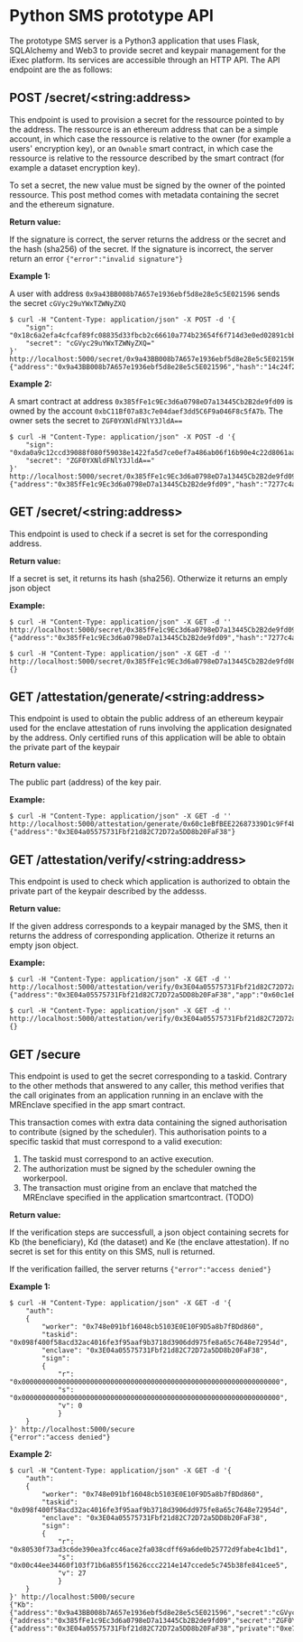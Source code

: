 Python SMS prototype API
========================

The prototype SMS server is a Python3 application that uses Flask, SQLAlchemy and Web3 to provide secret and keypair management for the iExec platform. Its services are accessible through an HTTP API. The API endpoint are the as follows:

POST /secret/\<string:address\>
-------------------------------

This endpoint is used to provision a secret for the ressource pointed to by the address. The ressource is an ethereum address that can be a simple account, in which case the ressource is relative to the owner (for example a users' encryption key), or an `Ownable` smart contract, in which case the ressource is relative to the ressource described by the smart contract (for example a dataset encryption key).

To set a secret, the new value must be signed by the owner of the pointed ressource. This post method comes with metadata containing the secret and the ethereum signature.

**Return value:**

If the signature is correct, the server returns the address or the secret and the hash (sha256) of the secret. If the signature is incorrect, the server return an error `{"error":"invalid signature"}`

**Example 1:**

A user with address `0x9a43BB008b7A657e1936ebf5d8e28e5c5E021596` sends the secret `cGVyc29uYWxTZWNyZXQ`

```
$ curl -H "Content-Type: application/json" -X POST -d '{
	"sign": "0x18c6a2efa4cfcaf89fc08835d33fbcb2c66610a774b23654f6f714d3e0ed02891cbb86e346a6753671a97aadf1b139331da2e3d36973f963879aea54d0592fb200",
	"secret": "cGVyc29uYWxTZWNyZXQ="
}' http://localhost:5000/secret/0x9a43BB008b7A657e1936ebf5d8e28e5c5E021596
{"address":"0x9a43BB008b7A657e1936ebf5d8e28e5c5E021596","hash":"14c24f251b4a23971ba10d31999ebdb6342069e8f659561a75e5a736a291bf0b"}
```

**Example 2:**

A smart contract at address `0x385fFe1c9Ec3d6a0798eD7a13445Cb2B2de9fd09` is owned by the account `0xbC11Bf07a83c7e04daef3dd5C6F9a046F8c5fA7b`. The owner sets the secret to `ZGF0YXNldFNlY3JldA==`

```
$ curl -H "Content-Type: application/json" -X POST -d '{
	"sign": "0xda0a9c12ccd39088f080f59038e1422fa5d7ce0ef7a486ab06f16b90e4c22d8061aae6061dfa7fb38cd640e10b5c8a7b3f84bf9a4a227b45c65c5cea9d77a84701",
	"secret": "ZGF0YXNldFNlY3JldA=="
}' http://localhost:5000/secret/0x385fFe1c9Ec3d6a0798eD7a13445Cb2B2de9fd09
{"address":"0x385fFe1c9Ec3d6a0798eD7a13445Cb2B2de9fd09","hash":"7277c4ad7b8a076ba750939f9c8601720a92d6fed7cf194601fa182c647c55da"}
```

GET /secret/\<string:address\>
------------------------------

This endpoint is used to check if a secret is set for the corresponding address.

**Return value:**

If a secret is set, it returns its hash (sha256). Otherwize it returns an emply json object

**Example:**

```
$ curl -H "Content-Type: application/json" -X GET -d '' http://localhost:5000/secret/0x385fFe1c9Ec3d6a0798eD7a13445Cb2B2de9fd09
{"address":"0x385fFe1c9Ec3d6a0798eD7a13445Cb2B2de9fd09","hash":"7277c4ad7b8a076ba750939f9c8601720a92d6fed7cf194601fa182c647c55da"}
```

```
$ curl -H "Content-Type: application/json" -X GET -d '' http://localhost:5000/secret/0x385fFe1c9Ec3d6a0798eD7a13445Cb2B2de9fd08
{}
```

GET /attestation/generate/\<string:address\>
--------------------------------------------

This endpoint is used to obtain the public address of an ethereum keypair used for the enclave attestation of runs involving the application designated by the address. Only certified runs of this application will be able to obtain the private part of the keypair

**Return value:**

The public part (address) of the key pair.

**Example:**

```
$ curl -H "Content-Type: application/json" -X GET -d '' http://localhost:5000/attestation/generate/0x60c1eBfBEE22687339D1c9Ff4b361cF6727241fF
{"address":"0x3E04a05575731Fbf21d82C72D72a5DD8b20FaF38"}
```

GET /attestation/verify/\<string:address\>
------------------------------------------

This endpoint is used to check which application is authorized to obtain the private part of the keypair described by the addesss.

**Return value:**

If the given address corresponds to a keypair managed by the SMS, then it returns the address of corresponding application. Otherize it returns an empty json object.

**Example:**

```
$ curl -H "Content-Type: application/json" -X GET -d '' http://localhost:5000/attestation/verify/0x3E04a05575731Fbf21d82C72D72a5DD8b20FaF38
{"address":"0x3E04a05575731Fbf21d82C72D72a5DD8b20FaF38","app":"0x60c1eBfBEE22687339D1c9Ff4b361cF6727241fF"}
```

```
$ curl -H "Content-Type: application/json" -X GET -d '' http://localhost:5000/attestation/verify/0x3E04a05575731Fbf21d82C72D72a5DD8b20FaF39
{}
```

GET /secure
-----------

This endpoint is used to get the secret corresponding to a taskid. Contrary to the other methods that answered to any caller, this method verifies that the call originates from an application running in an enclave with the MREnclave specified in the app smart contract.

This transaction comes with extra data containing the signed authorisation to contribute (signed by the scheduler). This authorisation points to a specific taskid that must correspond to a valid execution:

1. The taskid must correspond to an active execution.
2. The authorization must be signed by the scheduler owning the workerpool.
3. The transaction must origine from an enclave that matched the MREnclave specified in the application smartcontract. (TODO)

**Return value:**

If the verification steps are successfull, a json object containing secrets for Kb (the beneficiary), Kd (the dataset) and Ke (the enclave attestation). If no secret is set for this entity on this SMS, null is returned.

If the verification failled, the server returns `{"error":"access denied"}`

**Example 1:**

```
$ curl -H "Content-Type: application/json" -X GET -d '{
	"auth":
	{
		"worker": "0x748e091bf16048cb5103E0E10F9D5a8b7fBDd860",
		"taskid": "0x098f400f58acd32ac4016fe3f95aaf9b3718d3906dd975fe8a65c7648e72954d",
		"enclave": "0x3E04a05575731Fbf21d82C72D72a5DD8b20FaF38",
		"sign":
		{
			"r": "0x0000000000000000000000000000000000000000000000000000000000000000",
			"s": "0x0000000000000000000000000000000000000000000000000000000000000000",
			"v": 0
			}
	}
}' http://localhost:5000/secure
{"error":"access denied"}
```

**Example 2:**

```
$ curl -H "Content-Type: application/json" -X GET -d '{
	"auth":
	{
		"worker": "0x748e091bf16048cb5103E0E10F9D5a8b7fBDd860",
		"taskid": "0x098f400f58acd32ac4016fe3f95aaf9b3718d3906dd975fe8a65c7648e72954d",
		"enclave": "0x3E04a05575731Fbf21d82C72D72a5DD8b20FaF38",
		"sign":
		{
			"r": "0x80530f73ad3c6de390ea3fcc46ace2fa038cdff69a6de0b25772d9fabe4c1bd1",
			"s": "0x00c44ee34460f103f71b6a855f15626ccc2214e147ccede5c745b38fe841cee5",
			"v": 27
			}
	}
}' http://localhost:5000/secure
{"Kb":{"address":"0x9a43BB008b7A657e1936ebf5d8e28e5c5E021596","secret":"cGVyc29uYWxTZWNyZXQ="},"Kd":{"address":"0x385fFe1c9Ec3d6a0798eD7a13445Cb2B2de9fd09","secret":"ZGF0YXNldFNlY3JldA=="},"Ke":{"address":"0x3E04a05575731Fbf21d82C72D72a5DD8b20FaF38","private":"0xe746b4556c7d320215a407cfcc61eab9cd493d972d638495857c4c26c494b05f"}}
```
